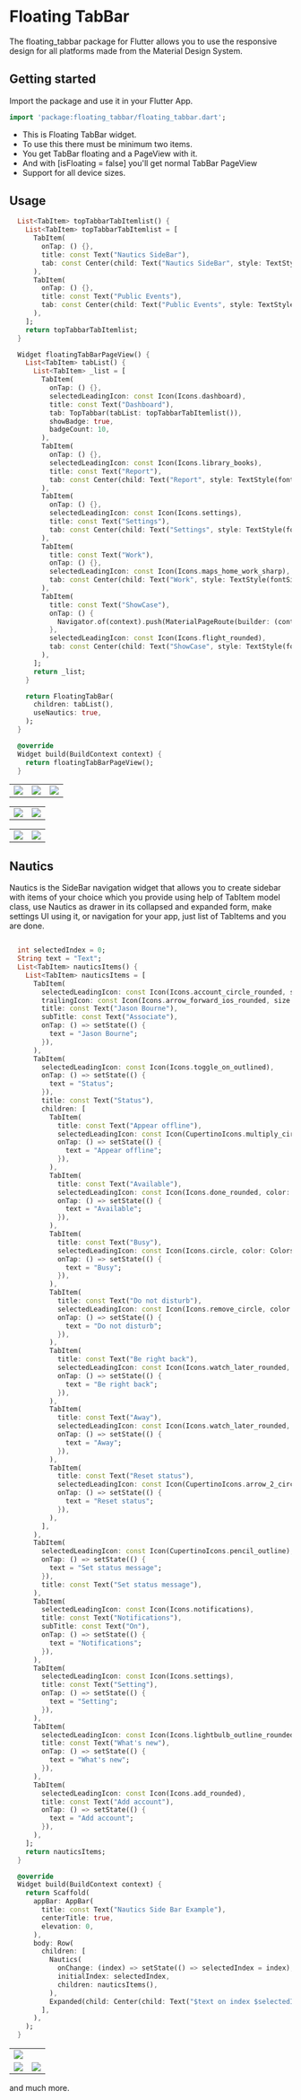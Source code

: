 # Floating TabBar

The floating_tabbar package for Flutter allows you to use the responsive design for all platforms made from the Material Design System.

## Getting started

Import the package and use it in your Flutter App.
```dart
import 'package:floating_tabbar/floating_tabbar.dart';
```

 * This is Floating TabBar widget.
 * To use this there must be minimum two items.
 * You get TabBar floating and a PageView with it.
 * And with [isFloating = false] you'll get normal TabBar PageView
 * Support for all device sizes.


## Usage
```dart
  List<TabItem> topTabbarTabItemlist() {
    List<TabItem> topTabbarTabItemlist = [
      TabItem(
        onTap: () {},
        title: const Text("Nautics SideBar"),
        tab: const Center(child: Text("Nautics SideBar", style: TextStyle(fontSize: 30))),
      ),
      TabItem(
        onTap: () {},
        title: const Text("Public Events"),
        tab: const Center(child: Text("Public Events", style: TextStyle(fontSize: 30))),
      ),
    ];
    return topTabbarTabItemlist;
  }

  Widget floatingTabBarPageView() {
    List<TabItem> tabList() {
      List<TabItem> _list = [
        TabItem(
          onTap: () {},
          selectedLeadingIcon: const Icon(Icons.dashboard),
          title: const Text("Dashboard"),
          tab: TopTabbar(tabList: topTabbarTabItemlist()),
          showBadge: true,
          badgeCount: 10,
        ),
        TabItem(
          onTap: () {},
          selectedLeadingIcon: const Icon(Icons.library_books),
          title: const Text("Report"),
          tab: const Center(child: Text("Report", style: TextStyle(fontSize: 30))),
        ),
        TabItem(
          onTap: () {},
          selectedLeadingIcon: const Icon(Icons.settings),
          title: const Text("Settings"),
          tab: const Center(child: Text("Settings", style: TextStyle(fontSize: 30))),
        ),
        TabItem(
          title: const Text("Work"),
          onTap: () {},
          selectedLeadingIcon: const Icon(Icons.maps_home_work_sharp),
          tab: const Center(child: Text("Work", style: TextStyle(fontSize: 30))),
        ),
        TabItem(
          title: const Text("ShowCase"),
          onTap: () {
            Navigator.of(context).push(MaterialPageRoute(builder: (context) => const ShowCase()));
          },
          selectedLeadingIcon: const Icon(Icons.flight_rounded),
          tab: const Center(child: Text("ShowCase", style: TextStyle(fontSize: 30))),
        ),
      ];
      return _list;
    }

    return FloatingTabBar(
      children: tabList(),
      useNautics: true,
    );
  }

  @override
  Widget build(BuildContext context) {
    return floatingTabBarPageView();
  }
```
<table>
  <tr>
    <td valign="top"><img src="https://user-images.githubusercontent.com/75387392/184212839-57872c36-eeb9-40aa-ac3f-3b41b718c7a4.png"/></td>
    <td valign="top"><img src="https://user-images.githubusercontent.com/75387392/184212823-3f10015d-727a-4e6a-9adc-feeb4b3e76e3.png"/></td>
    <td valign="top"><img src="https://user-images.githubusercontent.com/75387392/184212829-be03551d-ea02-410b-80b7-1d681a161975.png"/></td>
  </tr>
</table>

<table>
  <tr>
    <td valign="top"><img src="https://user-images.githubusercontent.com/75387392/194056692-e708774b-e383-4dee-adf3-1f85109edec2.png"/></td>
    <td valign="top"><img src="https://user-images.githubusercontent.com/75387392/194056696-9051ce2e-346b-46bf-bfca-31f413113cd1.png"/></td>
  </tr>
</table>
<table>
  <tr>
    <td valign="top"><img src="https://user-images.githubusercontent.com/75387392/194056700-22d7fcb8-7888-40b3-9a9e-f50cdf6de552.png"/></td>
    <td valign="top"><img src="https://user-images.githubusercontent.com/75387392/194056705-30b303d5-aff1-4884-a38e-6bb4a68a24b1.png"/></td>
  </tr>
</table>

## Nautics

Nautics is the SideBar navigation widget that allows you to create sidebar with items of your choice which you provide
using help of TabItem model class, use Nautics as drawer in its collapsed and expanded form, make settings UI using it,
or navigation for your app, just list of TabItems and you are done.

```dart

  int selectedIndex = 0;
  String text = "Text";
  List<TabItem> nauticsItems() {
    List<TabItem> nauticsItems = [
      TabItem(
        selectedLeadingIcon: const Icon(Icons.account_circle_rounded, size: 25),
        trailingIcon: const Icon(Icons.arrow_forward_ios_rounded, size: 15),
        title: const Text("Jason Bourne"),
        subTitle: const Text("Associate"),
        onTap: () => setState(() {
          text = "Jason Bourne";
        }),
      ),
      TabItem(
        selectedLeadingIcon: const Icon(Icons.toggle_on_outlined),
        onTap: () => setState(() {
          text = "Status";
        }),
        title: const Text("Status"),
        children: [
          TabItem(
            title: const Text("Appear offline"),
            selectedLeadingIcon: const Icon(CupertinoIcons.multiply_circle, color: Colors.grey),
            onTap: () => setState(() {
              text = "Appear offline";
            }),
          ),
          TabItem(
            title: const Text("Available"),
            selectedLeadingIcon: const Icon(Icons.done_rounded, color: Color.fromARGB(255, 0, 254, 8)),
            onTap: () => setState(() {
              text = "Available";
            }),
          ),
          TabItem(
            title: const Text("Busy"),
            selectedLeadingIcon: const Icon(Icons.circle, color: Colors.red),
            onTap: () => setState(() {
              text = "Busy";
            }),
          ),
          TabItem(
            title: const Text("Do not disturb"),
            selectedLeadingIcon: const Icon(Icons.remove_circle, color: Colors.red),
            onTap: () => setState(() {
              text = "Do not disturb";
            }),
          ),
          TabItem(
            title: const Text("Be right back"),
            selectedLeadingIcon: const Icon(Icons.watch_later_rounded, color: Colors.amber),
            onTap: () => setState(() {
              text = "Be right back";
            }),
          ),
          TabItem(
            title: const Text("Away"),
            selectedLeadingIcon: const Icon(Icons.watch_later_rounded, color: Colors.amber),
            onTap: () => setState(() {
              text = "Away";
            }),
          ),
          TabItem(
            title: const Text("Reset status"),
            selectedLeadingIcon: const Icon(CupertinoIcons.arrow_2_circlepath),
            onTap: () => setState(() {
              text = "Reset status";
            }),
          ),
        ],
      ),
      TabItem(
        selectedLeadingIcon: const Icon(CupertinoIcons.pencil_outline),
        onTap: () => setState(() {
          text = "Set status message";
        }),
        title: const Text("Set status message"),
      ),
      TabItem(
        selectedLeadingIcon: const Icon(Icons.notifications),
        title: const Text("Notifications"),
        subTitle: const Text("On"),
        onTap: () => setState(() {
          text = "Notifications";
        }),
      ),
      TabItem(
        selectedLeadingIcon: const Icon(Icons.settings),
        title: const Text("Setting"),
        onTap: () => setState(() {
          text = "Setting";
        }),
      ),
      TabItem(
        selectedLeadingIcon: const Icon(Icons.lightbulb_outline_rounded),
        title: const Text("What's new"),
        onTap: () => setState(() {
          text = "What's new";
        }),
      ),
      TabItem(
        selectedLeadingIcon: const Icon(Icons.add_rounded),
        title: const Text("Add account"),
        onTap: () => setState(() {
          text = "Add account";
        }),
      ),
    ];
    return nauticsItems;
  }

  @override
  Widget build(BuildContext context) {
    return Scaffold(
      appBar: AppBar(
        title: const Text("Nautics Side Bar Example"),
        centerTitle: true,
        elevation: 0,
      ),
      body: Row(
        children: [
          Nautics(
            onChange: (index) => setState(() => selectedIndex = index),
            initialIndex: selectedIndex,
            children: nauticsItems(),
          ),
          Expanded(child: Center(child: Text("$text on index $selectedIndex"))),
        ],
      ),
    );
  }

```
<table>
  <tr>
    <td valign="top"><img src="https://user-images.githubusercontent.com/75387392/194055861-14cc21d0-cf9e-44c3-8c37-52d60a864184.jpeg"/></td>
  </tr>
    <td valign="top"><img src="https://user-images.githubusercontent.com/75387392/194055865-581d71ce-c9cc-4124-b481-8e204f5e0493.jpeg"/></td>
    <td valign="top"><img src="https://user-images.githubusercontent.com/75387392/194055868-3f6ed7d9-c1ce-4f57-b553-97655ea19eb3.jpeg"/></td>
</table>

and much more.